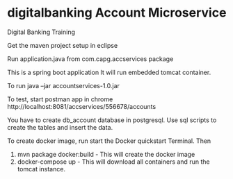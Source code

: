 # digitalbanking Account Microservice
Digital Banking Training

Get the maven project setup in eclipse

Run application.java from com.capg.accservices package

This is a spring boot application
It will run embedded tomcat container.

To run
java –jar accountservices-1.0.jar

To test, start postman app in chrome
http://localhost:8081/accservices/556678/accounts

You have to create db_account database in postgresql.
Use sql scripts to create the tables and insert the data.

To create docker image, run
start the Docker quickstart Terminal.
Then 
1. mvn package docker:build - This will create the docker image
2. docker-compose up - This will download all containers and run the tomcat instance.

